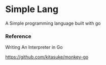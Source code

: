 # Simple Lang
A Simple programming language built with go 

### Reference
Writing An Interpreter in Go

https://github.com/kitasuke/monkey-go